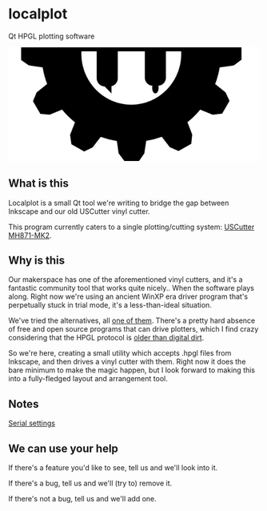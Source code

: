 # localplot
Qt HPGL plotting software


![Drew it maself.](https://raw.githubusercontent.com/makerslocal/localplot/master/images/logo.png  "Localplot Logo")

## What is this

Localplot is a small Qt tool we're writing to bridge the gap between Inkscape and our old USCutter vinyl cutter.

This program currently caters to a single plotting/cutting system: [USCutter MH871-MK2](http://www.uscutter.com/USCutter-MH-Series-Vinyl-Cutter-w-Sure-Cuts-A-Lot-Pro-Design-Cut-Software).

## Why is this

Our makerspace has one of the aforementioned vinyl cutters, and it's a fantastic community tool that works quite nicely.. When the software plays along. Right now we're using an ancient WinXP era driver program that's perpetually stuck in trial mode, it's a less-than-ideal situation.

We've tried the alternatives, all [one of them](http://inkcut.sourceforge.net/). There's a pretty hard absence of free and open source programs that can drive plotters, which I find crazy considering that the HPGL protocol is [older than digital dirt](http://cstep.luberth.com/hpgl.htm).

So we're here, creating a small utility which accepts .hpgl files from Inkscape, and then drives a vinyl cutter with them. Right now it does the bare minimum to make the magic happen, but I look forward to making this into a fully-fledged layout and arrangement tool.

## Notes

[Serial settings](https://github.com/makerslocal/localplot/issues/1#issuecomment-181924425)

## We can use your help

If there's a feature you'd like to see, tell us and we'll look into it.

If there's a bug, tell us and we'll (try to) remove it.

If there's not a bug, tell us and we'll add one.

